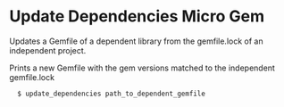 Update Dependencies Micro Gem
==============

Updates a Gemfile of a dependent library from the gemfile.lock of an independent project.

Prints a new Gemfile with the gem versions matched to the independent gemfile.lock


```bash
  $ update_dependencies path_to_dependent_gemfile
```